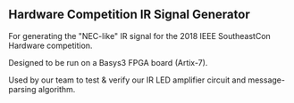 ## Hardware Competition IR Signal Generator

For generating the "NEC-like" IR signal for the 2018 IEEE SoutheastCon Hardware competition.

Designed to be run on a Basys3 FPGA board (Artix-7).

Used by our team to test & verify our IR LED amplifier circuit and message-parsing algorithm.

